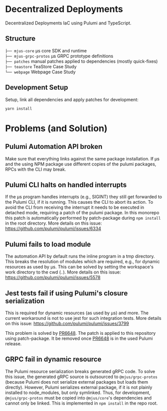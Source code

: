 # Decentralized Deployments

Decentralized Deployments IaC using Pulumi and TypeScript.

## Structure

`├── mjus-core` µs core SDK and runtime\
`├── mjus-grpc-protos` µs GRPC prototype definitions\
`├── patches` manual patches applied to dependencies (mostly quick-fixes)\
`├── teastore` TeaStore Case Study\
`└── webpage` Webpage Case Study

## Development Setup

Setup, link all dependencies and apply patches for development:

```
yarn install
```

# Problems (and Solution)

## Pulumi Automation API broken

Make sure that everything links against the same package installation. If µs and the using NPM package use different copies of the pulumi packages, RPCs with the CLI may break.

## Pulumi CLI halts on handled interrupts

If the µs program handles interrupts (e.g., SIGINT) they still get forwarded to the Pulumi CLI, if it is running.
This causes the CLI to abort its action.
To avoid the CLI from receiving the interrupt it needs to be executed in detached mode, requiring a patch of the pulumi package.
In this monorepo this patch is automatically performed by patch-package during `npm install` in the root directory.
More details on this issue: https://github.com/pulumi/pulumi/issues/6334

## Pulumi fails to load module

The automation API by default runs the inline program in a tmp directory.
This breaks the resolution of modules which are required, e.g., for dynamic resources as used by µs.
This can be solved by setting the workspace's work directory to the cwd (`.`).
More details on this issue: https://github.com/pulumi/pulumi/issues/5578

## Jest tests fail if using Pulumi's closure serialization

This is required for dynamic resources (as used by µs) and more.
The current workaround is not to use jest for such integration tests.
More details on this issue: https://github.com/pulumi/pulumi/issues/3799

This problem is solved by [PR6648](https://github.com/pulumi/pulumi/pull/6648).
The patch is applied to this repository using patch-package.
It be removed once [PR6648](https://github.com/pulumi/pulumi/pull/6648) is in the used Pulumi release.

## GRPC fail in dynamic resource

The Pulumi resource serialization breaks generated gRPC code.
To solve this issue, the generated gRPC source is outsourced to `@mjus/grpc-protos`
(because Pulumi does not serialize external packages but loads them directly).
However, Pulumi serializes external package, if it is not plainly installed to node_modules, but only symlinked.
Thus, for development, `@mjus/grpc-protos` must be copied into `@mjus/core`'s dependencies and cannot only be linked.
This is implemented in `npm install` in the repo root.
